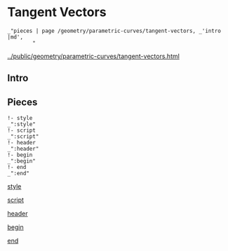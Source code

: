 # Tangent Vectors

    _"pieces | page /geometry/parametric-curves/tangent-vectors, _'intro |md',
            "

[../public/geometry/parametric-curves/tangent-vectors.html](# "save:")


## Intro

## Pieces

    !- style
    _":style"
    !- script
    _":script"
    !- header
    _":header"
    !- begin
    _":begin"
    !- end
    _":end"

[style]() 

[script]()

[header]()

[begin]()

[end]()

